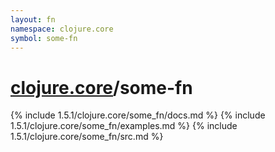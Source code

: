 ```yaml
---
layout: fn
namespace: clojure.core
symbol: some-fn
---
```


# [clojure.core](../)/some-fn

{% include 1.5.1/clojure.core/some_fn/docs.md %}
{% include 1.5.1/clojure.core/some_fn/examples.md %}
{% include 1.5.1/clojure.core/some_fn/src.md %}

